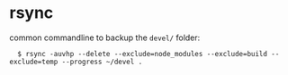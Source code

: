 # rsync

common commandline to backup the `devel/` folder:

```
  $ rsync -auvhp --delete --exclude=node_modules --exclude=build --exclude=temp --progress ~/devel .
```
